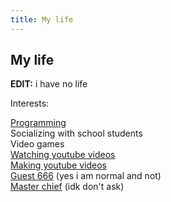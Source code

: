 ```yaml
---
title: My life
---
```

<style>
    #aname{fond-color:white;}
</style>

## My life

**EDIT:** i have no life

Interests:

[Programming](https://github.com/JacksonChen666)<br>
Socializing with school students<br>
Video games<br>
[Watching youtube videos](https://youtube.com)<br>
[Making youtube videos](https://youtube.com/JacksonChen666)<br>
[Guest 666](https://www.youtube.com/watch?v=Gc2u6AFImn8&lc=UgylqFtsBWvFWnkQxFp4AaABAg) (yes i am normal and not)<br>
[Master chief](https://youtu.be/Tt7bzxurJ1I) (idk don't ask)
